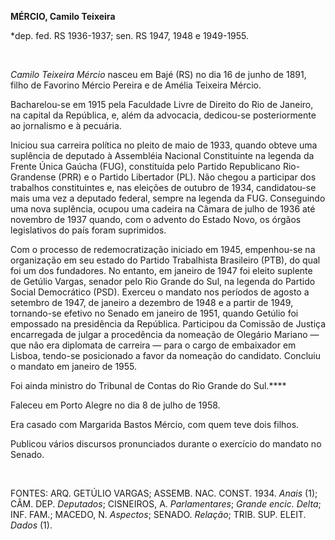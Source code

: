 **MÉRCIO, Camilo Teixeira**

\*dep. fed. RS 1936-1937; sen. RS 1947, 1948 e 1949-1955.

 

*Camilo Teixeira Mércio* nasceu em Bajé (RS) no dia 16 de junho de 1891,
filho de Favorino Mércio Pereira e de Amélia Teixeira Mércio.

Bacharelou-se em 1915 pela Faculdade Livre de Direito do Rio de Janeiro,
na capital da República, e, além da advocacia, dedicou-se posteriormente
ao jornalismo e à pecuária.

Iniciou sua carreira política no pleito de maio de 1933, quando obteve
uma suplência de deputado à Assembléia Nacional Constituinte na legenda
da Frente Única Gaúcha (FUG), constituída pelo Partido Republicano
Rio-Grandense (PRR) e o Partido Libertador (PL). Não chegou a participar
dos trabalhos constituintes e, nas eleições de outubro de 1934,
candidatou-se mais uma vez a deputado federal, sempre na legenda da FUG.
Conseguindo uma nova suplência, ocupou uma cadeira na Câmara de julho de
1936 até novembro de 1937 quando, com o advento do Estado Novo, os
órgãos legislativos do país foram suprimidos.

Com o processo de redemocratização iniciado em 1945, empenhou-se na
organização em seu estado do Partido Trabalhista Brasileiro (PTB), do
qual foi um dos fundadores. No entanto, em janeiro de 1947 foi eleito
suplente de Getúlio Vargas, senador pelo Rio Grande do Sul, na legenda
do Partido Social Democrático (PSD). Exerceu o mandato nos períodos de
agosto a setembro de 1947, de janeiro a dezembro de 1948 e a partir de
1949, tornando-se efetivo no Senado em janeiro de 1951, quando Getúlio
foi empossado na presidência da República. Participou da Comissão de
Justiça encarregada de julgar a procedência da nomeação de Olegário
Mariano — que não era diplomata de carreira — para o cargo de embaixador
em Lisboa, tendo-se posicionado a favor da nomeação do candidato.
Concluiu o mandato em janeiro de 1955.

Foi ainda ministro do Tribunal de Contas do Rio Grande do Sul.****

Faleceu em Porto Alegre no dia 8 de julho de 1958.

Era casado com Margarida Bastos Mércio, com quem teve dois filhos.

Publicou vários discursos pronunciados durante o exercício do mandato no
Senado.

 

FONTES: ARQ. GETÚLIO VARGAS; ASSEMB. NAC. CONST. 1934. *Anais* (1); CÂM.
DEP. *Deputados*; CISNEIROS, A. *Parlamentares*; *Grande encic. Delta*;
INF. FAM.; MACEDO, N. *Aspectos*; SENADO. *Relação*; TRIB. SUP. ELEIT.
*Dados* (1).

 
